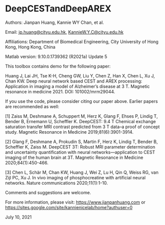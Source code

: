 # DeepCESTandDeepAREX

Authors: Jianpan Huang, Kannie WY Chan, et al.

Email: jp.huang@cityu.edu.hk, KannieW.Y.C@cityu.edu.hk

Affiliations: Department of Biomedical Engineering, City University of Hong Kong, Hong Kong, China

Matlab version: 9.10.0.1739362 (R2021a) Update 5

This toolbox contains demo for the following paper:

Huang J, Lai JH, Tse K-H, Cheng GW, Liu Y, Chen Z, Han X, Chen L, Xu J, Chan KW. Deep neural network based CEST and AREX processing: Application in imaging a model of Alzheimer’s disease at 3 T. Magnetic resonance in medicine 2021. DOI: 101002/mrm29044.

If you use the code, please consider citing our paper above. Earlier papers are recommended as well:

[1] Zaiss M, Deshmane A, Schuppert M, Herz K, Glang F, Ehses P, Lindig T, Bender B, Ernemann U, Scheffler K. DeepCEST: 9.4 T Chemical exchange saturation transfer MRI contrast predicted from 3 T data–a proof of concept study. Magnetic Resonance in Medicine 2019;81(6):3901-3914.

[2] Glang F, Deshmane A, Prokudin S, Martin F, Herz K, Lindig T, Bender B, Scheffler K, Zaiss M. DeepCEST 3T: Robust MRI parameter determination and uncertainty quantification with neural networks—application to CEST imaging of the human brain at 3T. Magnetic Resonance in Medicine 2020;84(1):450-466.

[3] Chen L, Schär M, Chan KW, Huang J, Wei Z, Lu H, Qin Q, Weiss RG, van Zijl PC, Xu J. In vivo imaging of phosphocreatine with artificial neural networks. Nature communications 2020;11(1):1-10.


Comments and suggestions are welcome.

For more information, please visit: https://www.jianpanhuang.com or https://sites.google.com/site/kannienicelab/home?authuser=0

July 10, 2021

